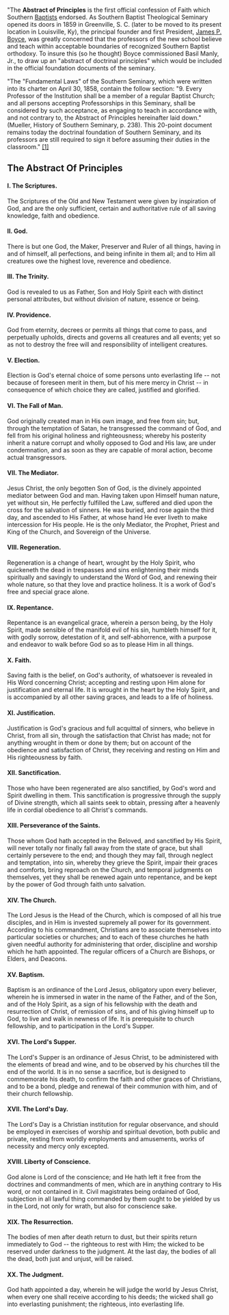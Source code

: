"The **Abstract of Principles** is the first official confession of
Faith which Southern [Baptists](Baptist "Baptist") endorsed. As
Southern Baptist Theological Seminary opened its doors in 1859 in
Greenville, S. C. (later to be moved to its present location in
Louisville, Ky), the principal founder and first President,
[James P. Boyce](James_P._Boyce "James P. Boyce"), was greatly
concerned that the professors of the new school believe and teach
within acceptable boundaries of recognized Southern Baptist
orthodoxy. To insure this (so he thought) Boyce commissioned Basil
Manly, Jr., to draw up an "abstract of doctrinal principles" which
would be included in the official foundation documents of the
seminary.

"The "Fundamental Laws" of the Southern Seminary, which were
written into its charter on April 30, 1858, contain the follow
section: "9. Every Professor of the Institution shall be a member
of a regular Baptist Church; and all persons accepting
Professorships in this Seminary, shall be considered by such
acceptance, as engaging to teach in accordance with, and not
contrary to, the Abstract of Principles hereinafter laid down."
(Mueller, History of Southern Seminary, p. 238). This 20-point
document remains today the doctrinal foundation of Southern
Seminary, and its professors are still required to sign it before
assuming their duties in the classroom."
[[1]](http://www.founders.org/FJ01/abstract.html)

## The Abstract Of Principles

#### I. The Scriptures.

The Scriptures of the Old and New Testament were given by
inspiration of God, and are the only sufficient, certain and
authoritative rule of all saving knowledge, faith and obedience.

#### II. God.

There is but one God, the Maker, Preserver and Ruler of all things,
having in and of himself, all perfections, and being infinite in
them all; and to Him all creatures owe the highest love, reverence
and obedience.

#### III. The Trinity.

God is revealed to us as Father, Son and Holy Spirit each with
distinct personal attributes, but without division of nature,
essence or being.

#### IV. Providence.

God from eternity, decrees or permits all things that come to pass,
and perpetually upholds, directs and governs all creatures and all
events; yet so as not to destroy the free will and responsibility
of intelligent creatures.

#### V. Election.

Election is God's eternal choice of some persons unto everlasting
life -- not because of foreseen merit in them, but of his mere
mercy in Christ -- in consequence of which choice they are called,
justified and glorified.

#### VI. The Fall of Man.

God originally created man in His own image, and free from sin;
but, through the temptation of Satan, he transgressed the command
of God, and fell from his original holiness and righteousness;
whereby his posterity inherit a nature corrupt and wholly opposed
to God and His law, are under condemnation, and as soon as they are
capable of moral action, become actual transgressors.

#### VII. The Mediator.

Jesus Christ, the only begotten Son of God, is the divinely
appointed mediator between God and man. Having taken upon Himself
human nature, yet without sin, He perfectly fulfilled the Law,
suffered and died upon the cross for the salvation of sinners. He
was buried, and rose again the third day, and ascended to His
Father, at whose hand He ever liveth to make intercession for His
people. He is the only Mediator, the Prophet, Priest and King of
the Church, and Sovereign of the Universe.

#### VIII. Regeneration.

Regeneration is a change of heart, wrought by the Holy Spirit, who
quickeneth the dead in trespasses and sins enlightening their minds
spiritually and savingly to understand the Word of God, and
renewing their whole nature, so that they love and practice
holiness. It is a work of God's free and special grace alone.

#### IX. Repentance.

Repentance is an evangelical grace, wherein a person being, by the
Holy Spirit, made sensible of the manifold evil of his sin,
humbleth himself for it, with godly sorrow, detestation of it, and
self-abhorrence, with a purpose and endeavor to walk before God so
as to please Him in all things.

#### X. Faith.

Saving faith is the belief, on God's authority, of whatsoever is
revealed in His Word concerning Christ; accepting and resting upon
Him alone for justification and eternal life. It is wrought in the
heart by the Holy Spirit, and is accompanied by all other saving
graces, and leads to a life of holiness.

#### XI. Justification.

Justification is God's gracious and full acquittal of sinners, who
believe in Christ, from all sin, through the satisfaction that
Christ has made; not for anything wrought in them or done by them;
but on account of the obedience and satisfaction of Christ, they
receiving and resting on Him and His righteousness by faith.

#### XII. Sanctification.

Those who have been regenerated are also sanctified, by God's word
and Spirit dwelling in them. This sanctification is progressive
through the supply of Divine strength, which all saints seek to
obtain, pressing after a heavenly life in cordial obedience to all
Christ's commands.

#### XIII. Perseverance of the Saints.

Those whom God hath accepted in the Beloved, and sanctified by His
Spirit, will never totally nor finally fall away from the state of
grace, but shall certainly persevere to the end; and though they
may fall, through neglect and temptation, into sin, whereby they
grieve the Spirit, impair their graces and comforts, bring reproach
on the Church, and temporal judgments on themselves, yet they shall
be renewed again unto repentance, and be kept by the power of God
through faith unto salvation.

#### XIV. The Church.

The Lord Jesus is the Head of the Church, which is composed of all
his true disciples, and in Him is invested supremely all power for
its government. According to his commandment, Christians are to
associate themselves into particular societies or churches; and to
each of these churches he hath given needful authority for
administering that order, discipline and worship which he hath
appointed. The regular officers of a Church are Bishops, or Elders,
and Deacons.

#### XV. Baptism.

Baptism is an ordinance of the Lord Jesus, obligatory upon every
believer, wherein he is immersed in water in the name of the
Father, and of the Son, and of the Holy Spirit, as a sign of his
fellowship with the death and resurrection of Christ, of remission
of sins, and of his giving himself up to God, to live and walk in
newness of life. It is prerequisite to church fellowship, and to
participation in the Lord's Supper.

#### XVI. The Lord's Supper.

The Lord's Supper is an ordinance of Jesus Christ, to be
administered with the elements of bread and wine, and to be
observed by his churches till the end of the world. It is in no
sense a sacrifice, but is designed to commemorate his death, to
confirm the faith and other graces of Christians, and to be a bond,
pledge and renewal of their communion with him, and of their church
fellowship.

#### XVII. The Lord's Day.

The Lord's Day is a Christian institution for regular observance,
and should be employed in exercises of worship and spiritual
devotion, both public and private, resting from worldly employments
and amusements, works of necessity and mercy only excepted.

#### XVIII. Liberty of Conscience.

God alone is Lord of the conscience; and He hath left it free from
the doctrines and commandments of men, which are in anything
contrary to His word, or not contained in it. Civil magistrates
being ordained of God, subjection in all lawful thing commanded by
them ought to be yielded by us in the Lord, not only for wrath, but
also for conscience sake.

#### XIX. The Resurrection.

The bodies of men after death return to dust, but their spirits
return immediately to God -- the righteous to rest with Him; the
wicked to be reserved under darkness to the judgment. At the last
day, the bodies of all the dead, both just and unjust, will be
raised.

#### XX. The Judgment.

God hath appointed a day, wherein he will judge the world by Jesus
Christ, when every one shall receive according to his deeds; the
wicked shall go into everlasting punishment; the righteous, into
everlasting life.



